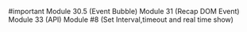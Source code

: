 #important 
Module 30.5 (Event Bubble)
Module 31 (Recap DOM Event)
Module 33 (API)
Module #8 (Set Interval,timeout and real time show)

